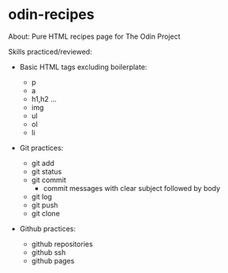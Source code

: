 # odin-recipes

About:
Pure HTML recipes page for The Odin Project

Skills practiced/reviewed:

- Basic HTML tags excluding boilerplate:

  - p
  - a
  - h1,h2 ...
  - img
  - ul
  - ol
  - li

- Git practices:

  - git add
  - git status
  - git commit
    - commit messages with clear subject followed by body
  - git log
  - git push
  - git clone

- Github practices:
  - github repositories
  - github ssh
  - github pages
